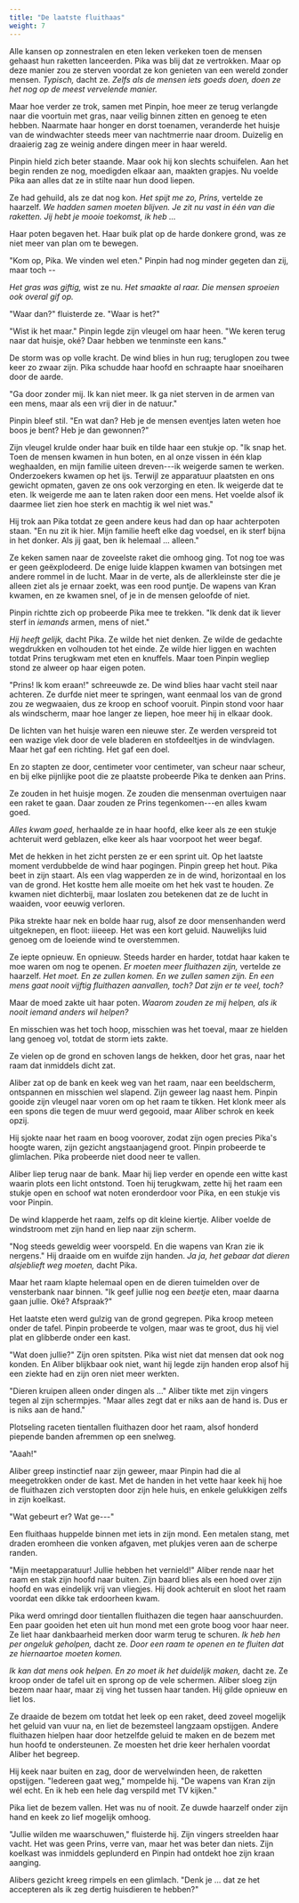 ```yaml
---
title: "De laatste fluithaas"
weight: 7
---
```


Alle kansen op zonnestralen en eten leken verkeken toen de mensen gehaast hun raketten lanceerden. Pika was blij dat ze vertrokken. Maar op deze manier zou ze sterven voordat ze kon genieten van een wereld zonder mensen. _Typisch,_ dacht ze. _Zelfs als de mensen iets goeds doen, doen ze het nog op de meest vervelende manier._

Maar hoe verder ze trok, samen met Pinpin, hoe meer ze terug verlangde naar die voortuin met gras, naar veilig binnen zitten en genoeg te eten hebben. Naarmate haar honger en dorst toenamen, veranderde het huisje van de windwachter steeds meer van nachtmerrie naar droom. Duizelig en draaierig zag ze weinig andere dingen meer in haar wereld.

Pinpin hield zich beter staande. Maar ook hij kon slechts schuifelen. Aan het begin renden ze nog, moedigden elkaar aan, maakten grapjes. Nu voelde Pika aan alles dat ze in stilte naar hun dood liepen.

Ze had gehuild, als ze dat nog kon. _Het spijt me zo, Prins,_ vertelde ze haarzelf. _We hadden samen moeten blijven. Je zit nu vast in één van die raketten. Jij hebt je mooie toekomst, ik heb ..._

Haar poten begaven het. Haar buik plat op de harde donkere grond, was ze niet meer van plan om te bewegen.

"Kom op, Pika. We vinden wel eten." Pinpin had nog minder gegeten dan zij, maar toch --

_Het gras was giftig,_ wist ze nu. _Het smaakte al raar. Die mensen sproeien ook overal gif op._ 

"Waar dan?" fluisterde ze. "Waar is het?"

"Wist ik het maar." Pinpin legde zijn vleugel om haar heen. "We keren terug naar dat huisje, oké? Daar hebben we tenminste een kans."

De storm was op volle kracht. De wind blies in hun rug; teruglopen zou twee keer zo zwaar zijn. Pika schudde haar hoofd en schraapte haar snoeiharen door de aarde.

"Ga door zonder mij. Ik kan niet meer. Ik ga niet sterven in de armen van een mens, maar als een vrij dier in de natuur."

Pinpin bleef stil. "En wat dan? Heb je de mensen eventjes laten weten hoe boos je bent? Heb je dan gewonnen?"

Zijn vleugel krulde onder haar buik en tilde haar een stukje op. "Ik snap het. Toen de mensen kwamen in hun boten, en al onze vissen in één klap weghaalden, en mijn familie uiteen dreven---ik weigerde samen te werken. Onderzoekers kwamen op het ijs. Terwijl ze apparatuur plaatsten en ons gewicht opmaten, gaven ze ons ook verzorging en eten. Ik weigerde dat te eten. Ik weigerde me aan te laten raken door een mens. Het voelde alsof ik daarmee liet zien hoe sterk en machtig ik wel niet was."

Hij trok aan Pika totdat ze geen andere keus had dan op haar achterpoten staan. "En nu zit ik hier. Mijn familie heeft elke dag voedsel, en ik sterf bijna in het donker. Als jij gaat, ben ik helemaal ... alleen."

Ze keken samen naar de zoveelste raket die omhoog ging. Tot nog toe was er geen geëxplodeerd. De enige luide klappen kwamen van botsingen met andere rommel in de lucht. Maar in de verte, als de allerkleinste ster die je alleen ziet als je ernaar zoekt, was een rood puntje. De wapens van Kran kwamen, en ze kwamen snel, of je in de mensen geloofde of niet.

Pinpin richtte zich op probeerde Pika mee te trekken. "Ik denk dat ik liever sterf in _iemands_ armen, mens of niet."

_Hij heeft gelijk,_ dacht Pika. Ze wilde het niet denken. Ze wilde de gedachte wegdrukken en volhouden tot het einde. Ze wilde hier liggen en wachten totdat Prins terugkwam met eten en knuffels. Maar toen Pinpin wegliep stond ze alweer op haar eigen poten.

"Prins! Ik kom eraan!" schreeuwde ze. De wind blies haar vacht steil naar achteren. Ze durfde niet meer te springen, want eenmaal los van de grond zou ze wegwaaien, dus ze kroop en schoof vooruit. Pinpin stond voor haar als windscherm, maar hoe langer ze liepen, hoe meer hij in elkaar dook.

De lichten van het huisje waren een nieuwe ster. Ze werden verspreid tot een wazige vlek door de vele bladeren en stofdeeltjes in de windvlagen. Maar het gaf een richting. Het gaf een doel.

En zo stapten ze door, centimeter voor centimeter, van scheur naar scheur, en bij elke pijnlijke poot die ze plaatste probeerde Pika te denken aan Prins. 

Ze zouden in het huisje mogen. Ze zouden die mensenman overtuigen naar een raket te gaan. Daar zouden ze Prins tegenkomen---en alles kwam goed.

_Alles kwam goed,_ herhaalde ze in haar hoofd, elke keer als ze een stukje achteruit werd geblazen, elke keer als haar voorpoot het weer begaf. 

Met de hekken in het zicht persten ze er een sprint uit. Op het laatste moment verdubbelde de wind haar pogingen. Pinpin greep het hout. Pika beet in zijn staart. Als een vlag wapperden ze in de wind, horizontaal en los van de grond. Het kostte hem alle moeite om het hek vast te houden. Ze kwamen niet dichterbij, maar loslaten zou betekenen dat ze de lucht in waaiden, voor eeuwig verloren.

Pika strekte haar nek en bolde haar rug, alsof ze door mensenhanden werd uitgeknepen, en floot: iiieeep. Het was een kort geluid. Nauwelijks luid genoeg om de loeiende wind te overstemmen.

Ze iepte opnieuw. En opnieuw. Steeds harder en harder, totdat haar kaken te moe waren om nog te openen. _Er moeten meer fluithazen zijn,_ vertelde ze haarzelf. _Het moet. En ze zullen komen. En we zullen samen zijn. En een mens gaat nooit vijftig fluithazen aanvallen, toch? Dat zijn er te veel, toch?_

Maar de moed zakte uit haar poten. _Waarom zouden ze mij helpen, als ik nooit iemand anders wil helpen?_

En misschien was het toch hoop, misschien was het toeval, maar ze hielden lang genoeg vol, totdat de storm iets zakte.

Ze vielen op de grond en schoven langs de hekken, door het gras, naar het raam dat inmiddels dicht zat.

Aliber zat op de bank en keek weg van het raam, naar een beeldscherm, ontspannen en misschien wel slapend. Zijn geweer lag naast hem. Pinpin gooide zijn vleugel naar voren om op het raam te tikken. Het klonk meer als een spons die tegen de muur werd gegooid, maar Aliber schrok en keek opzij.

Hij sjokte naar het raam en boog voorover, zodat zijn ogen precies Pika's hoogte waren, zijn gezicht angstaanjagend groot. Pinpin probeerde te glimlachen. Pika probeerde niet dood neer te vallen.

Aliber liep terug naar de bank. Maar hij liep verder en opende een witte kast waarin plots een licht ontstond. Toen hij terugkwam, zette hij het raam een stukje open en schoof wat noten eronderdoor voor Pika, en een stukje vis voor Pinpin.

De wind klapperde het raam, zelfs op dit kleine kiertje. Aliber voelde de windstroom met zijn hand en liep naar zijn scherm.

"Nog steeds geweldig weer voorspeld. En die wapens van Kran zie ik nergens." Hij draaide om en wuifde zijn handen. _Ja ja, het gebaar dat dieren alsjeblieft weg moeten,_ dacht Pika.

Maar het raam klapte helemaal open en de dieren tuimelden over de vensterbank naar binnen. "Ik geef jullie nog een _beetje_ eten, maar daarna gaan jullie. Oké? Afspraak?"

Het laatste eten werd gulzig van de grond gegrepen. Pika kroop meteen onder de tafel. Pinpin probeerde te volgen, maar was te groot, dus hij viel plat en glibberde onder een kast.

"Wat doen jullie?" Zijn oren spitsten. Pika wist niet dat mensen dat ook nog konden. En Aliber blijkbaar ook niet, want hij legde zijn handen erop alsof hij een ziekte had en zijn oren niet meer werkten.

"Dieren kruipen alleen onder dingen als ..." Aliber tikte met zijn vingers tegen al zijn schermpjes. "Maar alles zegt dat er niks aan de hand is. Dus er is niks aan de hand."

Plotseling raceten tientallen fluithazen door het raam, alsof honderd piepende banden afremmen op een snelweg.

"Aaah!" 

Aliber greep instinctief naar zijn geweer, maar Pinpin had die al meegetrokken onder de kast. Met de handen in het vette haar keek hij hoe de fluithazen zich verstopten door zijn hele huis, en enkele gelukkigen zelfs in zijn koelkast.

"Wat gebeurt er? Wat ge---"

Een fluithaas huppelde binnen met iets in zijn mond. Een metalen stang, met draden eromheen die vonken afgaven, met plukjes veren aan de scherpe randen.

"Mijn meetapparatuur! Jullie hebben het vernield!" Aliber rende naar het raam en stak zijn hoofd naar buiten. Zijn baard blies als een hoed over zijn hoofd en was eindelijk vrij van vliegjes. Hij dook achteruit en sloot het raam voordat een dikke tak erdoorheen kwam.

Pika werd omringd door tientallen fluithazen die tegen haar aanschuurden. Een paar gooiden het eten uit hun mond met een grote boog voor haar neer. Ze liet haar dankbaarheid merken door warm terug te schuren. _Ik heb hen per ongeluk geholpen,_ dacht ze. _Door een raam te openen en te fluiten dat ze hiernaartoe moeten komen._

_Ik kan dat mens ook helpen. En zo moet ik het duidelijk maken,_ dacht ze. Ze kroop onder de tafel uit en sprong op de vele schermen. Aliber sloeg zijn bezem naar haar, maar zij ving het tussen haar tanden. Hij gilde opnieuw en liet los.

Ze draaide de bezem om totdat het leek op een raket, deed zoveel mogelijk het geluid van vuur na, en liet de bezemsteel langzaam opstijgen. Andere fluithazen hielpen haar door hetzelfde geluid te maken en de bezem met hun hoofd te ondersteunen. Ze moesten het drie keer herhalen voordat Aliber het begreep.

Hij keek naar buiten en zag, door de wervelwinden heen, de raketten opstijgen. "Iedereen gaat weg," mompelde hij. "De wapens van Kran zijn wél echt. En ik heb een hele dag verspild met TV kijken."

Pika liet de bezem vallen. Het was nu of nooit. Ze duwde haarzelf onder zijn hand en keek zo lief mogelijk omhoog.

"Jullie wilden me waarschuwen," fluisterde hij. Zijn vingers streelden haar vacht. Het was geen Prins, verre van, maar het was beter dan niets. Zijn koelkast was inmiddels geplunderd en Pinpin had ontdekt hoe zijn kraan aanging.

Alibers gezicht kreeg rimpels en een glimlach. "Denk je ... dat ze het accepteren als ik zeg dertig huisdieren te hebben?"